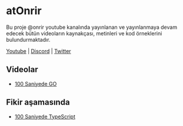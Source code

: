 # atOnrir

Bu proje @onrir youtube kanalında yayınlanan ve yayınlanmaya devam edecek bütün videoların kaynakçası, metinleri ve kod örneklerini bulundurmaktadır.

[Youtube](https://www.youtube.com/@onrir?sub_confirmation=1) | [Discord](https://discord.gg/qwNrTQKtFM) | [Twitter](https://twitter.com/onrirr)

## Videolar
- [100 Saniyede GO](https://github.com/onrirr/atOnrir/tree/main/100%20saniyede%20GO)

## Fikir aşamasında
- [100 Saniyede TypeScript](https://github.com/onrirr/atOnrir/tree/main/100%20saniyede%20TYPESCRIPT)